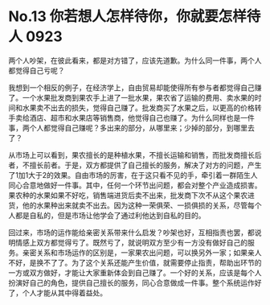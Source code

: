 # No.13 你若想人怎样待你，你就要怎样待人 0923

两个人吵架，在彼此看来，都是对方错了，应该先道歉。为什么同一件事，两个人都觉得自己亏呢？

我想到一个相反的例子，在经济学上，自由贸易却能使得所有参与者都觉得自己赚了。一个水果批发商到果农手上进了一批水果，果农省了运输的费用、卖水果的时间和水果卖不出去的损失，觉得自己赚了。批发商买了水果之后，以更高的价格转手卖给酒店、超市和水果店等销售商，他觉得自己也赚了。为什么同样也是一件事，两个人都觉得自己赚呢？多出来的部分，从哪里来；少掉的部分，到哪里去了？

从市场上可以看到，果农擅长的是种植水果，不擅长运输和销售，而批发商擅长后者，不擅长前者。于是，双方都提供了自己擅长的服务，解决了对方的问题，产生了1加1大于2的效果。自由市场的厉害，在于这只看不见的手，牵引着一群陌生人同心合意地做好一件事。其中，任何一个环节出问题，都会对整个产业造成损害。果农种的水果如果不好吃，销售端进货后卖不出来，批发商下次不从这个果农进货，他的水果种出来就卖不出去。因为这种一荣俱荣、一损俱损的关系，尽管每个人都是自私的，但是市场让他学会了通过利他达到自私的目的。

回过来，市场的运作能给亲密关系带来什么启发？吵架也好，互相指责也罢，都说明情感上双方都觉得亏了。既然亏了，就说明双方至少有一方没有做好自己的服务。亲密关系和市场运作的区别是，一家果农出问题，可以换另外一家；如果亲人不好，是换不了了。为了这个关系还能产生价值，就需要停止指责，帮助出环节的一方或双方做好，才能让大家重新体会到自己赚了。一个好的关系，应该是每个人扮演好自己的角色，提供自己擅长的服务，同心合意做成一件事。整个系统运作好了，个人才能从其中得着益处。

